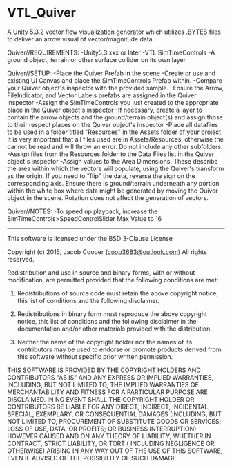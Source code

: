 # VTL_Quiver
A Unity 5.3.2 vector flow visualization generator which utilizes .BYTES files to deliver an arrow visual of vector/magnitude data. 

Quiver//REQUIREMENTS:
-Unity5.3.xxx or later
-VTL SimTimeControls
-A ground object, terrain or other surface collider on its own layer

Quiver//SETUP:
-Place the Quiver Prefab in the scene
-Create or use and existing UI Canvas and place the SimTimeControls Prefab within.
-Compare your Quiver object's inspector with the provided sample.
-Ensure the Arrow, FileIndicator, and Vector Labels prefabs are assigned in the Quiver inspector
-Assign the SimTimeControls you just created to the appropriate place in the Quiver object's inspector
-If necessary, create a layer to contain the arrow objects and the ground/terrain object(s) and assign those to their respect places on the Quiver object's inspector
-Place all datafiles to be used in a folder titled "Resources" in the Assets folder of your project. It is very important that all files used are in Assets/Resources, otherwise the cannot be read and will throw an error. Do not include any other subfolders. 
-Assign files from the Resources folder to the Data Files list in the Quiver object's inspector
-Assign values to the Area Dimensions. These describe the area within which the vectors will populate, using the Quiver's transform as the origin. If you need to "flip" the data, reverse the sign on the corresponding axis. Ensure there is ground/terrain underneath any portion within the white box where data might be generated by moving the Quiver object in the scene. Rotation does not affect the generation of vectors.

Quiver//NOTES:
-To speed up playback, increase the SimTimeControls>SpeedControlSlider Max Value to 16

-------------------------------------------
This software is licensed under the BSD 3-Clause License

Copyright (c) 2015, Jacob Cooper (coop3683@outlook.com)
All rights reserved.

Redistribution and use in source and binary forms, with or without modification, 
are permitted provided that the following conditions are met:

1. Redistributions of source code must retain the above copyright notice, this 
   list of conditions and the following disclaimer.

2. Redistributions in binary form must reproduce the above copyright notice, 
   this list of conditions and the following disclaimer in the documentation 
   and/or other materials provided with the distribution.

3. Neither the name of the copyright holder nor the names of its contributors 
   may be used to endorse or promote products derived from this software without 
   specific prior written permission.

THIS SOFTWARE IS PROVIDED BY THE COPYRIGHT HOLDERS AND CONTRIBUTORS "AS IS" AND 
ANY EXPRESS OR IMPLIED WARRANTIES, INCLUDING, BUT NOT LIMITED TO, THE IMPLIED 
WARRANTIES OF MERCHANTABILITY AND FITNESS FOR A PARTICULAR PURPOSE ARE 
DISCLAIMED. IN NO EVENT SHALL THE COPYRIGHT HOLDER OR CONTRIBUTORS BE LIABLE FOR 
ANY DIRECT, INDIRECT, INCIDENTAL, SPECIAL, EXEMPLARY, OR CONSEQUENTIAL DAMAGES 
(INCLUDING, BUT NOT LIMITED TO, PROCUREMENT OF SUBSTITUTE GOODS OR SERVICES; 
LOSS OF USE, DATA, OR PROFITS; OR BUSINESS INTERRUPTION) HOWEVER CAUSED AND ON 
ANY THEORY OF LIABILITY, WHETHER IN CONTRACT, STRICT LIABILITY, OR TORT (
INCLUDING NEGLIGENCE OR OTHERWISE) ARISING IN ANY WAY OUT OF THE USE OF THIS 
SOFTWARE, EVEN IF ADVISED OF THE POSSIBILITY OF SUCH DAMAGE.
